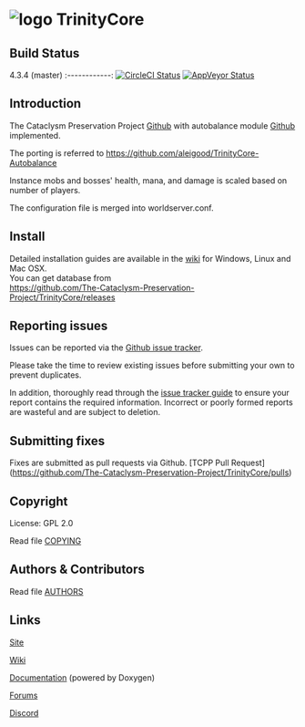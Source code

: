 # ![logo](https://community.trinitycore.org/public/style_images/1_trinitycore.png) TrinityCore

## Build Status


4.3.4 (master)
:------------:
[![CircleCI Status](https://circleci.com/gh/The-Cataclysm-Preservation-Project/TrinityCore.svg?style=shield&branch=master)](https://app.circleci.com/pipelines/github/The-Cataclysm-Preservation-Project/TrinityCore?branch=master)
[![AppVeyor Status](https://ci.appveyor.com/api/projects/status/github/The-Cataclysm-Preservation-Project/TrinityCore?branch=master&svg=true)](https://ci.appveyor.com/project/Ovahlord/trinitycore)

## Introduction

The Cataclysm Preservation Project [Github](https://github.com/The-Cataclysm-Preservation-Project/TrinityCore) with autobalance module [Github](https://github.com/azerothcore/mod-autobalance) implemented.

The porting is referred to https://github.com/aleigood/TrinityCore-Autobalance

Instance mobs and bosses' health, mana, and damage is scaled based on number of players.

The configuration file is merged into worldserver.conf.

## Install

Detailed installation guides are available in the [wiki](https://www.trinitycore.info/display/tc/Installation+Guide) for
Windows, Linux and Mac OSX.  
You can get database from  
https://github.com/The-Cataclysm-Preservation-Project/TrinityCore/releases


## Reporting issues

Issues can be reported via the [Github issue tracker](https://github.com/The-Cataclysm-Preservation-Project/TrinityCore/issues).

Please take the time to review existing issues before submitting your own to
prevent duplicates.

In addition, thoroughly read through the [issue tracker guide](https://www.trinitycore.org/f/topic/37-the-trinitycore-issuetracker-and-you/) to ensure
your report contains the required information. Incorrect or poorly formed
reports are wasteful and are subject to deletion.


## Submitting fixes

Fixes are submitted as pull requests via Github. 
[TCPP Pull Request] (https://github.com/The-Cataclysm-Preservation-Project/TrinityCore/pulls)


## Copyright

License: GPL 2.0

Read file [COPYING](COPYING)


## Authors &amp; Contributors

Read file [AUTHORS](AUTHORS)


## Links

[Site](https://www.trinitycore.org)

[Wiki](https://trinitycore.info)

[Documentation](https://www.trinitycore.net) (powered by Doxygen)

[Forums](https://www.trinitycore.org/f/)

[Discord](https://discord.gg/NevNbcagJX)
